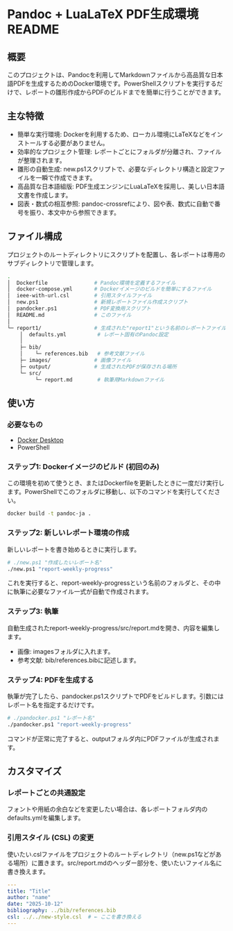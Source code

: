 # Pandoc + LuaLaTeX PDF生成環境README

## 概要
このプロジェクトは、Pandocを利用してMarkdownファイルから高品質な日本語PDFを生成するためのDocker環境です。PowerShellスクリプトを実行するだけで、レポートの雛形作成からPDFのビルドまでを簡単に行うことができます。

## 主な特徴

- 簡単な実行環境: Dockerを利用するため、ローカル環境にLaTeXなどをインストールする必要がありません。
- 効率的なプロジェクト管理: レポートごとにフォルダが分離され、ファイルが整理されます。
- 雛形の自動生成: new.ps1スクリプトで、必要なディレクトリ構造と設定ファイルを一瞬で作成できます。
- 高品質な日本語組版: PDF生成エンジンにLuaLaTeXを採用し、美しい日本語文書を作成します。
- 図表・数式の相互参照: pandoc-crossrefにより、図や表、数式に自動で番号を振り、本文中から参照できます。

## ファイル構成
プロジェクトのルートディレクトリにスクリプトを配置し、各レポートは専用のサブディレクトリで管理します。

~~~bash
.
│  Dockerfile               # Pandoc環境を定義するファイル
│  docker-compose.yml       # Dockerイメージのビルドを簡単にするファイル
│  ieee-with-url.csl        # 引用スタイルファイル
│  new.ps1                  # 新規レポートファイル作成スクリプト
│  pandocker.ps1            # PDF変換用スクリプト
│  README.md                # このファイル
│
└─ report1/                 # 生成された"report1"という名前のレポートファイル
    │  defaults.yml          # レポート固有のPandoc設定
    │
    ├─ bib/
    │    └─ references.bib   # 参考文献ファイル
    ├─ images/              # 画像ファイル
    ├─ output/              # 生成されたPDFが保存される場所
    └─ src/
         └─ report.md        # 執筆用Markdownファイル
~~~

## 使い方

### 必要なもの

- [Docker Desktop](https://docs.docker.com/desktop/setup/install/windows-install/)
- PowerShell

### ステップ1: Dockerイメージのビルド (初回のみ)
この環境を初めて使うとき、またはDockerfileを更新したときに一度だけ実行します。PowerShellでこのフォルダに移動し、以下のコマンドを実行してください。

~~~bash
docker build -t pandoc-ja . 
~~~

### ステップ2: 新しいレポート環境の作成
新しいレポートを書き始めるときに実行します。

```bash
# ./new.ps1 "作成したいレポート名"
./new.ps1 "report-weekly-progress"
```

これを実行すると、report-weekly-progressという名前のフォルダと、その中に執筆に必要なファイル一式が自動で作成されます。

### ステップ3: 執筆
自動生成されたreport-weekly-progress/src/report.mdを開き、内容を編集します。

- 画像: imagesフォルダに入れます。
- 参考文献: bib/references.bibに記述します。

### ステップ4: PDFを生成する
執筆が完了したら、pandocker.ps1スクリプトでPDFをビルドします。引数にはレポート名を指定するだけです。

~~~bash
# ./pandocker.ps1 "レポート名"
./pandocker.ps1 "report-weekly-progress"
~~~

コマンドが正常に完了すると、outputフォルダ内にPDFファイルが生成されます。

## カスタマイズ
### レポートごとの共通設定
フォントや用紙の余白などを変更したい場合は、各レポートフォルダ内のdefaults.ymlを編集します。

### 引用スタイル (CSL) の変更
使いたい.cslファイルをプロジェクトのルートディレクトリ（new.ps1などがある場所）に置きます。src/report.mdのヘッダー部分を、使いたいファイル名に書き換えます。

~~~yaml
---
title: "Title"
author: "name"
date: "2025-10-12"
bibliography: ../bib/references.bib
csl: ../../new-style.csl  # ← ここを書き換える
---
~~~